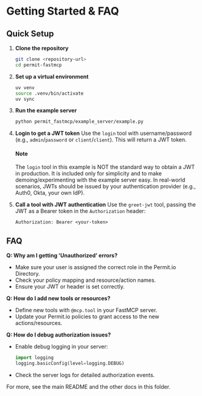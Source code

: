 # Getting Started & FAQ

## Quick Setup

1. **Clone the repository**
   ```bash
   git clone <repository-url>
   cd permit-fastmcp
   ```
2. **Set up a virtual environment**
   ```bash
   uv venv
   source .venv/bin/activate
   uv sync
   ```
3. **Run the example server**
   ```bash
   python permit_fastmcp/example_server/example.py
   ```
4. **Login to get a JWT token**
   Use the `login` tool with username/password (e.g., `admin`/`password` or `client`/`client`). This will return a JWT token.
   #### Note 
    The `login` tool in this example is NOT the standard way to obtain a JWT in production. It is included only for simplicity and to make demoing/experimenting with the example server easy. In real-world scenarios, JWTs should be issued by your authentication provider (e.g., Auth0, Okta, your own IdP).

5. **Call a tool with JWT authentication**
   Use the `greet-jwt` tool, passing the JWT as a Bearer token in the `Authorization` header:
   ```http
   Authorization: Bearer <your-token>
   ```

## FAQ

**Q: Why am I getting 'Unauthorized' errors?**
- Make sure your user is assigned the correct role in the Permit.io Directory.
- Check your policy mapping and resource/action names.
- Ensure your JWT or header is set correctly.

**Q: How do I add new tools or resources?**
- Define new tools with `@mcp.tool` in your FastMCP server.
- Update your Permit.io policies to grant access to the new actions/resources.

**Q: How do I debug authorization issues?**
- Enable debug logging in your server:
  ```python
  import logging
  logging.basicConfig(level=logging.DEBUG)
  ```
- Check the server logs for detailed authorization events.

For more, see the main README and the other docs in this folder. 